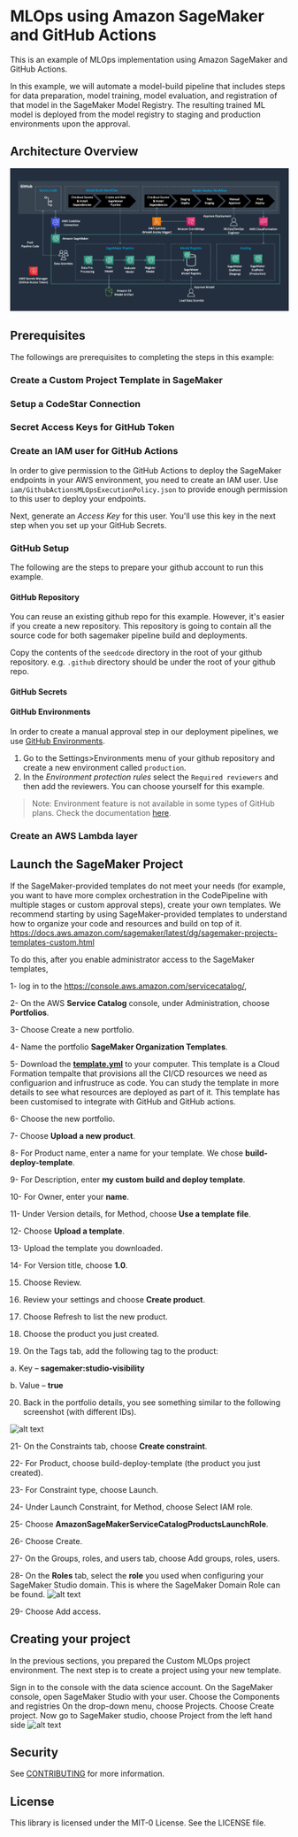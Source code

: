 # MLOps using Amazon SageMaker and GitHub Actions
This is an example of MLOps implementation using Amazon SageMaker and GitHub Actions.

In this example, we will automate a model-build pipeline that includes steps for data preparation, model training, model evaluation, and registration of that model in the SageMaker Model Registry. The resulting trained ML model is deployed from the model registry to staging and production environments upon the approval.


## Architecture Overview
![Amazon SageMaker and GitHub Actions Architecture](/img/Amazon-SageMaker-GitHub-Actions-Architecture.png)


## Prerequisites
The followings are prerequisites to completing the steps in this example:

### Create a Custom Project Template in SageMaker


### Setup a CodeStar Connection


### Secret Access Keys for GitHub Token


### Create an IAM user for GitHub Actions
In order to give permission to the GitHub Actions to deploy the SageMaker endpoints in your AWS environment, you need to create an IAM user.
Use `iam/GithubActionsMLOpsExecutionPolicy.json` to provide enough permission to this user to deploy your endpoints.

Next, generate an *Access Key* for this user. You'll use this key in the next step when you set up your GitHub Secrets.

### GitHub Setup
The following are the steps to prepare your github account to run this example.

#### GitHub Repository
You can reuse an existing github repo for this example. However, it's easier if you create a new repository. This repository is going to contain all the source code for both sagemaker pipeline build and deployments.

Copy the contents of the `seedcode` directory in the root of your github repository. e.g. `.github` directory should be under the root of your github repo.

#### GitHub Secrets


#### GitHub Environments
In order to create a manual approval step in our deployment pipelines, we use [GitHub Environments](https://docs.github.com/en/actions/deployment/targeting-different-environments/using-environments-for-deployment).

1. Go to the Settings>Environments menu of your github repository and create a new environment called `production`.
2. In the *Environment protection rules* select the `Required reviewers` and then add the reviewers. You can choose yourself for this example.

>Note: Environment feature is not available in some types of GitHub plans. Check the documentation [here](https://docs.github.com/en/actions/deployment/targeting-different-environments/using-environments-for-deployment).
### Create an AWS Lambda layer


## Launch the SageMaker Project
If the SageMaker-provided templates do not meet your needs (for example, you want to have more complex orchestration in the CodePipeline with multiple stages or custom approval steps), create your own templates.
We recommend starting by using SageMaker-provided templates to understand how to organize your code and resources and build on top of it. https://docs.aws.amazon.com/sagemaker/latest/dg/sagemaker-projects-templates-custom.html

To do this, after you enable administrator access to the SageMaker templates, 

1-	log in to the https://console.aws.amazon.com/servicecatalog/, 

2-	On the AWS **Service Catalog** console, under Administration, choose **Portfolios**.

3-	Choose Create a new portfolio.

4-	Name the portfolio **SageMaker Organization Templates**.

5-	Download the [**template.yml**](https://github.com/aws-samples/mlops-sagemaker-github-actions/blob/main/project/template.yml) to your computer. This template is a Cloud Formation tempalte that provisions all the CI/CD resources we need as configuarion and infrustruce as code. You can study the template in more details to see what resources are deployed as part of it. This template has been customised to integrate with GitHub and GitHub actions.

6-	Choose the new portfolio.

7-	Choose **Upload a new product**.

8-	For Product name¸ enter a name for your template. We chose **build-deploy-template**.

9-	For Description, enter **my custom build and deploy template**.

10-	For Owner, enter your **name**.

11-	Under Version details, for Method, choose **Use a template file**.

12-	Choose **Upload a template**.

13-	Upload the template you downloaded.

14-	For Version title, choose **1.0**.

15.	Choose Review.

16.	Review your settings and choose **Create product**.

17.	Choose Refresh to list the new product.

18.	Choose the product you just created.

19.	On the Tags tab, add the following tag to the product:

  a.	Key – **sagemaker:studio-visibility**
  
  b.	Value – **true**

20.	 Back in the portfolio details, you see something similar to the following screenshot (with different IDs).

![alt text](https://github.com/aws-samples/mlops-sagemaker-github-actions/blob/main/img/img1.png)

21-	On the Constraints tab, choose **Create constraint**.

22-	For Product, choose build-deploy-template (the product you just created).

23-	For Constraint type, choose Launch.

24-	Under Launch Constraint, for Method, choose Select IAM role.

25-	Choose **AmazonSageMakerServiceCatalogProductsLaunchRole**.

26-	Choose Create.

27-	On the Groups, roles, and users tab, choose Add groups, roles, users.

28-	On the **Roles** tab, select the **role** you used when configuring your SageMaker Studio domain. This is where the SageMaker Domain Role can be found. ![alt text](https://github.com/aws-samples/mlops-sagemaker-github-actions/blob/main/img/img2.png)

29-	Choose Add access.


## Creating your project

In the previous sections, you prepared the Custom MLOps project environment. The next step is to create a project using your new template.

Sign in to the console with the data science account.
On the SageMaker console, open SageMaker Studio with your user.
Choose the Components and registries
On the drop-down menu, choose Projects.
Choose Create project.
Now go to SageMaker studio, choose Project from the left hand side ![alt text](https://github.com/aws-samples/mlops-sagemaker-github-actions/blob/main/img/img3.png)


## Security

See [CONTRIBUTING](CONTRIBUTING.md#security-issue-notifications) for more information.

## License

This library is licensed under the MIT-0 License. See the LICENSE file.

